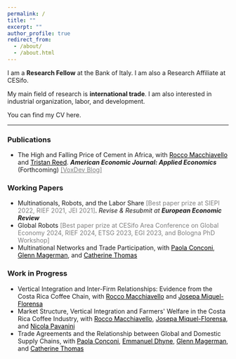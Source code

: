 ```yaml
---
permalink: /
title: ""
excerpt: ""
author_profile: true
redirect_from: 
  - /about/
  - /about.html
---
```


I am a **Research Fellow** at the <a href="https://www.bancaditalia.it/homepage/index.html" style="text-decoration: none" target="_blank">Bank of Italy</a>. I am also a Research Affiliate at <a href="https://www.cesifo.org/en" style="text-decoration: none" target="_blank">CESifo</a>. 

My main field of research is **international trade**. I am also interested in industrial organization, labor, and development.

You can find my CV <a href="https://fabrizioleone.github.io/files/CV_Fabrizio_Leone.pdf" style="text-decoration: none" target="_blank">here</a>.

-----

### Publications

* <a href="https://fabrizioleone.github.io/files/The_High_and_Falling_Price_of_Cement_in_Africa_LMR.pdf" style=" text-decoration: none" target="_blank">The High and Falling Price of Cement in Africa</a>, with <a href="https://sites.google.com/site/roccomacchiavello/" style="color: black;text-decoration: underline" target="_blank">Rocco Macchiavello</a> and <a href="https://sites.google.com/view/tristanreed/home" style="color: black; text-decoration: underline" target="_blank">Tristan Reed</a>. ***American Economic Journal: Applied Economics*** (Forthcoming) <a href="https://voxdev.org/topic/trade/why-are-cement-prices-high-falling-africa" style="color: gray; text-decoration: underline" target="_blank">[VoxDev Blog]</a>
  
### Working Papers 

* <a href="https://fabrizioleone.github.io/files/Multinationals_Robots_Labor_Share_Fabrizio_Leone.pdf" style="text-decoration: none" target="_blank">Multinationals, Robots, and the Labor Share</a> <a style="color: gray; text-decoration: none" target="_blank">[Best paper prize at SIEPI 2022, RIEF 2021, JEI 2021]</a>. *Revise & Resubmit at* ***European Economic Review***
* <a href="https://fabrizioleone.github.io/files/Global_Robots_Fabrizio_Leone_JMP.pdf" style="text-decoration: none" target="_blank">Global Robots</a> <a style="color: gray; text-decoration: none" target="_blank">[Best paper prize at CESifo Area Conference on Global Economy 2024, RIEF 2024, ETSG 2023, EGI 2023, and Bologna PhD Workshop]</a>
* <a href="https://conconi.ulb.be/CLMT.pdf" style="text-decoration: none" target="_blank">Multinational Networks and Trade Participation</a>, with <a href="https://sites.google.com/view/paola-conconi-website/" style="color: black; text-decoration: underline" target="_blank">Paola Conconi</a>, <a href="http://www.glennmagerman.com/" style="color: black; text-decoration: underline" target="_blank">Glenn Magerman</a>, and <a href="https://www.lse.ac.uk/management/people/academic-staff/catherine-thomas" style="color: black; text-decoration: underline" target="_blank">Catherine Thomas</a>

 
 
### Work in Progress

* Vertical Integration and Inter-Firm Relationships: Evidence from the Costa Rica Coffee Chain, with <a href="https://sites.google.com/site/roccomacchiavello/" style="color: black; text-decoration: underline" target="_blank">Rocco Macchiavello</a> and <a href="https://www.tse-fr.eu/people/josepa-miquel-florensa" style="color: black; text-decoration: underline" target="_blank">Josepa Miquel-Florensa</a>
* Market Structure, Vertical Integration and Farmers' Welfare in the Costa Rica Coffee Industry, with <a href="https://sites.google.com/site/roccomacchiavello/" style="color: black; text-decoration: underline" target="_blank">Rocco Macchiavello</a>, <a href="https://www.tse-fr.eu/people/josepa-miquel-florensa" style="color: black; text-decoration: underline" target="_blank">Josepa Miquel-Florensa</a>, and <a href="https://sites.google.com/site/nicolapavanini/" style="color: black; text-decoration: underline" target="_blank">Nicola Pavanini</a>
* Trade Agreements and the Relationship between Global and Domestic Supply Chains, with <a href="https://sites.google.com/view/paola-conconi-website/" style="color: black; text-decoration: underline" target="_blank">Paola Conconi</a>, <a href="https://www.linkedin.com/in/emmanuel-dhyne-1b654411a/?originalSubdomain=be" style="color: black; text-decoration: underline" target="_blank">Emmanuel Dhyne</a>, <a href="http://www.glennmagerman.com/" style="color: black; text-decoration: underline" target="_blank">Glenn Magerman</a>, and <a href="https://www.lse.ac.uk/management/people/academic-staff/catherine-thomas" style="color: black; text-decoration: underline" target="_blank">Catherine Thomas</a>
